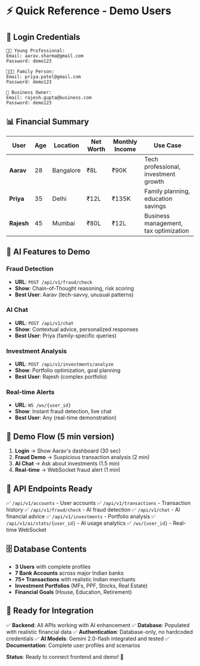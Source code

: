 # ⚡ **Quick Reference - Demo Users**

## 🔐 **Login Credentials**
```
👨‍💻 Young Professional:
Email: aarav.sharma@gmail.com
Password: demo123

👩‍👧‍👦 Family Person:
Email: priya.patel@gmail.com
Password: demo123

👔 Business Owner:
Email: rajesh.gupta@business.com
Password: demo123
```

## 📊 **Financial Summary**

| User | Age | Location | Net Worth | Monthly Income | Use Case |
|------|-----|----------|-----------|----------------|----------|
| **Aarav** | 28 | Bangalore | ₹8L | ₹90K | Tech professional, investment growth |
| **Priya** | 35 | Delhi | ₹12L | ₹135K | Family planning, education savings |
| **Rajesh** | 45 | Mumbai | ₹80L | ₹12L | Business management, tax optimization |

## 🤖 **AI Features to Demo**

### **Fraud Detection**
- **URL**: `POST /api/v1/fraud/check`
- **Show**: Chain-of-Thought reasoning, risk scoring
- **Best User**: Aarav (tech-savvy, unusual patterns)

### **AI Chat**
- **URL**: `POST /api/v1/chat`
- **Show**: Contextual advice, personalized responses
- **Best User**: Priya (family-specific queries)

### **Investment Analysis**
- **URL**: `POST /api/v1/investments/analyze`
- **Show**: Portfolio optimization, goal planning
- **Best User**: Rajesh (complex portfolio)

### **Real-time Alerts**
- **URL**: `WS /ws/{user_id}`
- **Show**: Instant fraud detection, live chat
- **Best User**: Any (real-time demonstration)

## 🎯 **Demo Flow (5 min version)**

1. **Login** → Show Aarav's dashboard (30 sec)
2. **Fraud Demo** → Suspicious transaction analysis (2 min)
3. **AI Chat** → Ask about investments (1.5 min)
4. **Real-time** → WebSocket fraud alert (1 min)

## 📱 **API Endpoints Ready**

✅ `/api/v1/accounts` - User accounts
✅ `/api/v1/transactions` - Transaction history
✅ `/api/v1/fraud/check` - AI fraud detection
✅ `/api/v1/chat` - AI financial advice
✅ `/api/v1/investments` - Portfolio analysis
✅ `/api/v1/ai/stats/{user_id}` - AI usage analytics
✅ `/ws/{user_id}` - Real-time WebSocket

## 🗄️ **Database Contents**

- **3 Users** with complete profiles
- **7 Bank Accounts** across major Indian banks
- **75+ Transactions** with realistic Indian merchants
- **Investment Portfolios** (MFs, PPF, Stocks, Real Estate)
- **Financial Goals** (House, Education, Retirement)

## 🚀 **Ready for Integration**

✅ **Backend**: All APIs working with AI enhancement
✅ **Database**: Populated with realistic financial data
✅ **Authentication**: Database-only, no hardcoded credentials
✅ **AI Models**: Gemini 2.0-flash integrated and tested
✅ **Documentation**: Complete user profiles and scenarios

**Status**: Ready to connect frontend and demo! 🎉